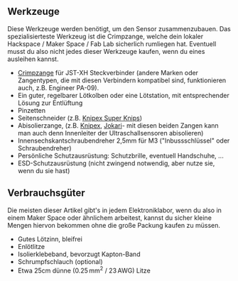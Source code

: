 ## Werkzeuge

Diese Werkzeuge werden benötigt, um den Sensor zusammenzubauen. Das
spezialisierteste Werkzeug ist die Crimpzange, welche dein lokaler Hackspace /
Maker Space / Fab Lab sicherlich rumliegen hat. Eventuell musst du also nicht
jedes dieser Werkzeuge kaufen, wenn du eines ausleihen kannst.

* [Crimpzange](https://www.amazon.de/gp/product/B07VX6YGQ8) für JST-XH Steckverbinder (andere Marken oder Zangentypen, die mit diesen Verbindern kompatibel sind, funktionieren auch, z.B. Engineer PA-09).
* Ein guter, regelbarer Lötkolben oder eine Lötstation, mit entsprechender Lösung zur Entlüftung
* Pinzetten
* Seitenschneider (z.B. [Knipex Super Knips](https://www.amazon.de/Knipex-78-61-125-Präzisionszange/dp/B005EXOF6S))
* Abisolierzange, (z.B. [Knipex](https://www.amazon.de/Knipex-12-62-180-Abisolierzange/dp/B000PAR60C), [Jokari](https://www.amazon.de/Jokari-20050-Abisolierzange-Super-plus/dp/B002BDNL4Q)- mit diesen beiden Zangen kann man auch denn Innenleiter der Ultraschallsensoren abisolieren)
* Innensechskantschraubendreher 2,5mm für M3 ("Inbussschlüssel" oder Schraubendreher)
* Persönliche Schutzausrüstung: Schutzbrille, eventuell Handschuhe, ...
* ESD-Schutzausrüstung (nicht zwingend notwendig, aber nutze sie, wenn du sie hast)

## Verbrauchsgüter

Die meisten dieser Artikel gibt's in jedem Elektroniklabor, wenn du also in
einem Maker Space oder ähnlichem arbeitest, kannst du sicher kleine Mengen
hiervon bekommen ohne die große Packung kaufen zu müssen.

* Gutes Lötzinn, bleifrei
* Enlötlitze
* Isolierklebeband, bevorzugt Kapton-Band
* Schrumpfschlauch (optional)
* Etwa 25cm dünne (0.25&thinsp;mm<sup>2</sup> / 23&thinsp;AWG) Litze


